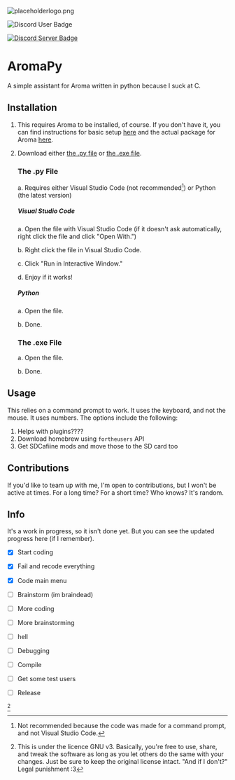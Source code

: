 ![placeholderlogo.png](logo.png)

![Discord User Badge](https://dcbadge.vercel.app/api/shield/1125447822540537866?style=flat&theme=default-inverted&compact=true&logoColor=presence)

[![Discord Server Badge](https://dcbadge.vercel.app/api/server/Xwaz6EA64t?style=flat&theme=default-inverted&compact=true)](https://discord.gg/Xwaz6EA64t)
# AromaPy
A simple assistant for Aroma written in python because I suck at C.

## Installation
1. This requires Aroma to be installed, of course. If you don't have it, you can find instructions for basic setup [here](https://wiiu.hacks.guide) and the actual package for Aroma [here](https://aroma.foryour.cafe).
2. Download either [the .py file](https://github.com/SwirlyStone5877/AromaPy#the-py-file) or [the .exe file](https://github.com/SwirlyStone5877/AromaPy#the-exe-file).
   ### The .py File
   a. Requires either Visual Studio Code (not recommended[^2]) or Python (the latest version)
     ##### Visual Studio Code
     a. Open the file with Visual Studio Code (if it doesn't ask automatically, right click the file and click "Open With.")
   
     b. Right click the file in Visual Studio Code.
   
     c. Click "Run in Interactive Window."
   
     d. Enjoy if it works!
     ##### Python
     a. Open the file.
   
     b. Done.
   ### The .exe File
   a. Open the file.
   
   b. Done.
## Usage
This relies on a command prompt to work. It uses the keyboard, and not the mouse. It uses numbers. The options include the following:
1. Helps with plugins????
2. Download homebrew using `fortheusers` API
3. Get SDCafiine mods and move those to the SD card too

## Contributions
If you'd like to team up with me, I'm open to contributions, but I won't be active at times. For a long time? For a short time? Who knows? It's random.

## Info
It's a work in progress, so it isn't done yet. But you can see the updated progress here (if I remember).
- [x] Start coding
- [x] Fail and recode everything
- [x] Code main menu
- [ ] Brainstorm (im braindead)
- [ ] More coding
- [ ] More brainstorming
- [ ] hell
- [ ] Debugging
- [ ] Compile
- [ ] Get some test users
- [ ] Release


[^1]
[^1]: This is under the licence GNU v3. Basically, you're free to use, share, and tweak the software as long as you let others do the same with your changes. Just be sure to keep the original license intact. "And if I don't?" Legal punishment :3
[^2]: Not recommended because the code was made for a command prompt, and not Visual Studio Code.
